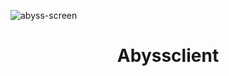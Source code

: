 ![abyss-screen](https://github.com/Pryrobite/AbyssModCracked-ReDeobf/assets/143216072/9f91202f-110a-409c-8ec9-46154d4ae4e3)
<div align="center">
  
# Abyssclient
